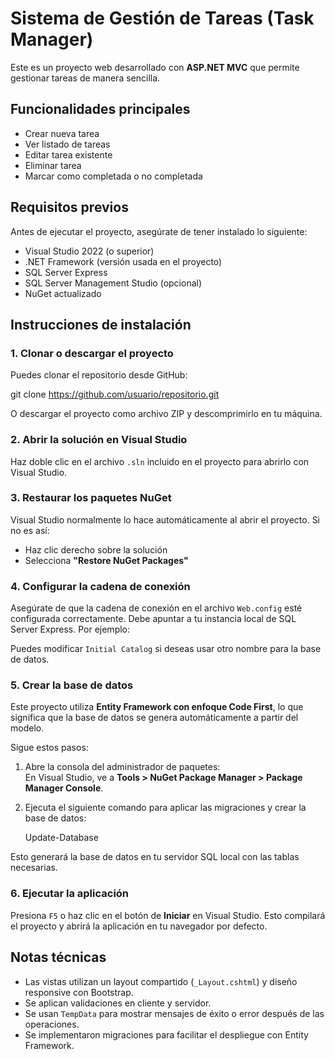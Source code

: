 # Sistema de Gestión de Tareas (Task Manager)

Este es un proyecto web desarrollado con **ASP.NET MVC** que permite gestionar tareas de manera sencilla.

## Funcionalidades principales

- Crear nueva tarea
- Ver listado de tareas
- Editar tarea existente
- Eliminar tarea
- Marcar como completada o no completada

## Requisitos previos

Antes de ejecutar el proyecto, asegúrate de tener instalado lo siguiente:

- Visual Studio 2022 (o superior)
- .NET Framework (versión usada en el proyecto)
- SQL Server Express
- SQL Server Management Studio (opcional)
- NuGet actualizado

## Instrucciones de instalación

### 1. Clonar o descargar el proyecto

Puedes clonar el repositorio desde GitHub:

git clone https://github.com/usuario/repositorio.git


O descargar el proyecto como archivo ZIP y descomprimirlo en tu máquina.

### 2. Abrir la solución en Visual Studio

Haz doble clic en el archivo `.sln` incluido en el proyecto para abrirlo con Visual Studio.

### 3. Restaurar los paquetes NuGet

Visual Studio normalmente lo hace automáticamente al abrir el proyecto. Si no es así:

- Haz clic derecho sobre la solución
- Selecciona **"Restore NuGet Packages"**

### 4. Configurar la cadena de conexión

Asegúrate de que la cadena de conexión en el archivo `Web.config` esté configurada correctamente. Debe apuntar a tu instancia local de SQL Server Express. Por ejemplo:

<connectionStrings>
  <add name="DefaultConnection" 
       connectionString="Data Source=.\SQLEXPRESS;Initial Catalog=task;Integrated Security=True"
       providerName="System.Data.SqlClient" />
</connectionStrings>

Puedes modificar `Initial Catalog` si deseas usar otro nombre para la base de datos.

### 5. Crear la base de datos

Este proyecto utiliza **Entity Framework con enfoque Code First**, lo que significa que la base de datos se genera automáticamente a partir del modelo.

Sigue estos pasos:

1. Abre la consola del administrador de paquetes:  
   En Visual Studio, ve a **Tools > NuGet Package Manager > Package Manager Console**.

2. Ejecuta el siguiente comando para aplicar las migraciones y crear la base de datos:

   Update-Database


Esto generará la base de datos en tu servidor SQL local con las tablas necesarias.

### 6. Ejecutar la aplicación

Presiona `F5` o haz clic en el botón de **Iniciar** en Visual Studio. Esto compilará el proyecto y abrirá la aplicación en tu navegador por defecto.

## Notas técnicas

- Las vistas utilizan un layout compartido (`_Layout.cshtml`) y diseño responsive con Bootstrap.
- Se aplican validaciones en cliente y servidor.
- Se usan `TempData` para mostrar mensajes de éxito o error después de las operaciones.
- Se implementaron migraciones para facilitar el despliegue con Entity Framework.

